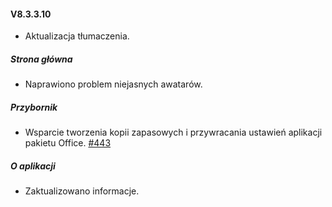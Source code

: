 #### V8.3.3.10

- Aktualizacja tłumaczenia.

##### Strona główna

- Naprawiono problem niejasnych awatarów.

##### Przybornik

- Wsparcie tworzenia kopii zapasowych i przywracania ustawień aplikacji pakietu Office. [#443](https://github.com/YerongAI/Office-Tool/issues/443)

##### O aplikacji

- Zaktualizowano informacje.
